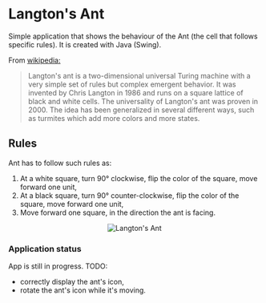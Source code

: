 # Langton's Ant

Simple application that shows the behaviour of the Ant (the cell that follows specific rules). It is created with Java (Swing).

From <a href="https://en.wikipedia.org/wiki/Langton%27s_ant">wikipedia:</a>
> Langton's ant is a two-dimensional universal Turing machine with a very simple set of rules but complex emergent behavior. It was invented by Chris Langton in 1986 and runs on a square lattice of black and white cells. The universality of Langton's ant was proven in 2000. The idea has been generalized in several different ways, such as turmites which add more colors and more states.

## Rules

Ant has to follow such rules as:
1. At a white square, turn 90° clockwise, flip the color of the square, move forward one unit,
2. At a black square, turn 90° counter-clockwise, flip the color of the square, move forward one unit,
3. Move forward one square, in the direction the ant is facing.

<p align="center">
<img src="https://user-images.githubusercontent.com/69539845/114167230-f9988600-992e-11eb-8cc0-2bb228cd3f20.png" alt="Langton's Ant">
</p>

### Application status
App is still in progress. TODO: 
- correctly display the ant's icon,
- rotate the ant's icon while it's moving.
